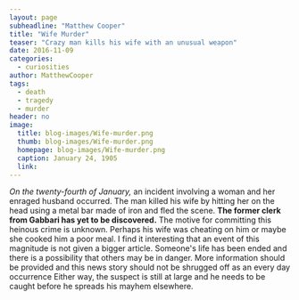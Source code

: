 ```yaml
---
layout: page
subheadline: "Matthew Cooper"
title: "Wife Murder"
teaser: "Crazy man kills his wife with an unusual weapon"
date: 2016-11-09
categories:
  - curiosities
author: MatthewCooper
tags:
  - death
  - tragedy
  - murder
header: no
image:
  title: blog-images/Wife-murder.png
  thumb: blog-images/Wife-murder.png
  homepage: blog-images/Wife-murder.png
  caption: January 24, 1905
  link:
---
```

*On the twenty-fourth of January,* an incident involving a woman and her enraged husband occurred. The man killed his wife by hitting her on the head using a metal bar made of iron and fled the scene. **The former clerk from Gabbari has yet to be discovered.**
The motive for committing this heinous crime is unknown. Perhaps his wife was cheating on him or maybe she cooked him a poor meal. I find it interesting that an event of this magnitude is not given a bigger article. Someone's life has been ended and there is a possibility that others may be in danger. More information should be provided and this news story should not be shrugged off as an every day occurrence Either way, the suspect is still at large and he needs to be caught before he spreads his mayhem elsewhere.

